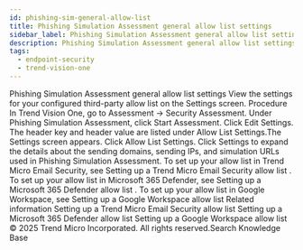 ```yaml
---
id: phishing-sim-general-allow-list
title: Phishing Simulation Assessment general allow list settings
sidebar_label: Phishing Simulation Assessment general allow list settings
description: Phishing Simulation Assessment general allow list settings
tags:
  - endpoint-security
  - trend-vision-one
---
```


 Phishing Simulation Assessment general allow list settings View the settings for your configured third-party allow list on the Settings screen. Procedure In Trend Vision One, go to Assessment → Security Assessment. Under Phishing Simulation Assessment, click Start Assessment. Click Edit Settings. The header key and header value are listed under Allow List Settings.The Settings screen appears. Click Allow List Settings. Click Settings to expand the details about the sending domains, sending IPs, and simulation URLs used in Phishing Simulation Assessment. To set up your allow list in Trend Micro Email Security, see Setting up a Trend Micro Email Security allow list . To set up your allow list in Microsoft 365 Defender, see Setting up a Microsoft 365 Defender allow list . To set up your allow list in Google Workspace, see Setting up a Google Workspace allow list Related information Setting up a Trend Micro Email Security allow list Setting up a Microsoft 365 Defender allow list Setting up a Google Workspace allow list © 2025 Trend Micro Incorporated. All rights reserved.Search Knowledge Base